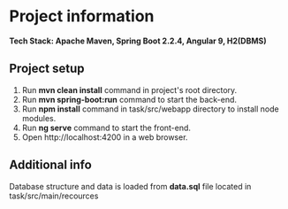 # Project information

<strong>Tech Stack: Apache Maven, Spring Boot 2.2.4, Angular 9, H2(DBMS)</strong>

<h2>Project setup</h2>

1. Run <strong>mvn clean install</strong> command in project's root directory.
2. Run <strong>mvn spring-boot:run</strong> command to start the back-end.
3. Run <strong>npm install</strong> command in task/src/webapp directory to install node modules.
4. Run <strong>ng serve</strong> command to start the front-end.
5. Open http://localhost:4200 in a web browser.

<h2>Additional info</h2>

Database structure and data is loaded from <strong>data.sql</strong> file located in task/src/main/recources
